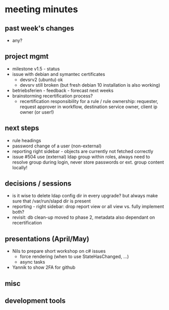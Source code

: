 # meeting minutes

## past week's changes
- any?

## project mgmt
- milestone v1.5 - status
- issue with debian and symantec certificates
  - devsrv2 (ubuntu) ok
  - devsrv still broken (but fresh debian 10 installation is also working)
- betriebsferien - feedback - forecast next weeks
- brainstorming recertification process?
  - recertification responsibility for a rule / rule ownership: requester, request approver in workflow, destination service owner, client ip owner (or user!) 

## next steps
- rule headings
- password change of a user (non-external)
- reporting right sidebar - objects are currently not fetched correctly
- issue #504 use (external) ldap group within roles, always need to resolve group during login, never store passwords or ext. group content locally!

## decisions / sessions
- is it wise to delete ldap config dir in every upgrade? but always make sure that /var/run/slapd dir is present
- reporting - right sidebar:  drop report view or all view vs. fully implement both?  
- revisit: db clean-up moved to phase 2, metadata also dependant on recertification

## presentations (April/May)
- Nils to prepare short workshop on c# issues
  - force rendering (when to use StateHasChanged, ...)
  - async tasks
- Yannik to show 2FA for github
  
## misc
## development tools
